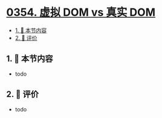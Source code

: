 # [0354. 虚拟 DOM vs 真实 DOM](https://github.com/tnotesjs/TNotes.react/tree/main/notes/0354.%20%E8%99%9A%E6%8B%9F%20DOM%20vs%20%E7%9C%9F%E5%AE%9E%20DOM)

<!-- region:toc -->

- [1. 🎯 本节内容](#1--本节内容)
- [2. 🫧 评价](#2--评价)

<!-- endregion:toc -->

## 1. 🎯 本节内容

- todo

## 2. 🫧 评价

- todo
